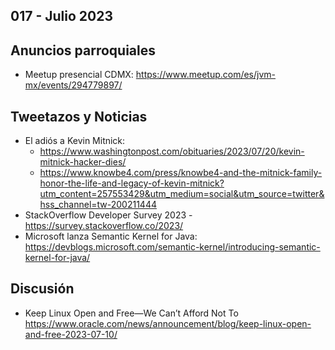017 - Julio 2023
--

## Anuncios parroquiales
- Meetup presencial CDMX: https://www.meetup.com/es/jvm-mx/events/294779897/

## Tweetazos y Noticias
- El adiós a Kevin Mitnick:
    - https://www.washingtonpost.com/obituaries/2023/07/20/kevin-mitnick-hacker-dies/
    - https://www.knowbe4.com/press/knowbe4-and-the-mitnick-family-honor-the-life-and-legacy-of-kevin-mitnick?utm_content=257553429&utm_medium=social&utm_source=twitter&hss_channel=tw-200211444
- StackOverflow Developer Survey 2023 - https://survey.stackoverflow.co/2023/
- Microsoft lanza Semantic Kernel for Java: https://devblogs.microsoft.com/semantic-kernel/introducing-semantic-kernel-for-java/

## Discusión
* Keep Linux Open and Free—We Can’t Afford Not To
 https://www.oracle.com/news/announcement/blog/keep-linux-open-and-free-2023-07-10/
